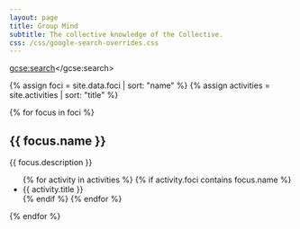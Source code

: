 ```yaml
---
layout: page
title: Group Mind
subtitle: The collective knowledge of the Collective.
css: /css/google-search-overrides.css
---
```

<script>
  (function() {
    var cx = '000078408709314139180:5grkwyhkvtc';
    var gcse = document.createElement('script');
    gcse.type = 'text/javascript';
    gcse.async = true;
    gcse.src = 'https://cse.google.com/cse.js?cx=' + cx;
    var s = document.getElementsByTagName('script')[0];
    s.parentNode.insertBefore(gcse, s);
  })();
</script>
<gcse:search></gcse:search>

{% assign foci = site.data.foci | sort: "name" %}
{% assign activities = site.activities | sort: "title" %}

{% for focus in foci %}
<h2>{{ focus.name }}</h2>
<p>{{ focus.description }}</p>
<ul>
{% for activity in activities %}
{% if activity.foci contains focus.name %}
<li>{{ activity.title }}</li>
{% endif %}
{% endfor %}
</ul>
{% endfor %}
